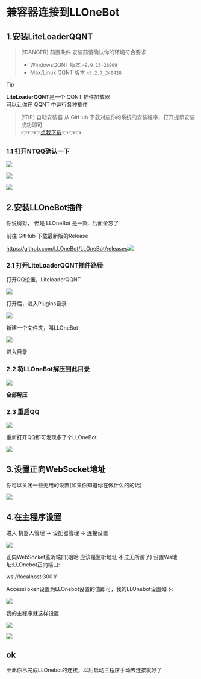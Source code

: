 # 兼容器连接到LLOneBot

[TOC]::

## 1.安装LiteLoaderQQNT

> [!DANGER] 前置条件
> 安装前请确认你的环境符合要求
> - WindowsQQNT 版本 `~9.9.15-26909`
> - Max/Linux QQNT 版本 `~3.2.7_240428`

> [!TIP]
> **LiteLoaderQQNT**是一个 QQNT 插件加载器    
> 可以让你在 QQNT 中运行各种插件

> [!TIP] 自动安装器
> 从 GitHub 下载对应你的系统的安装程序，打开提示安装成功即可       
> 👉👉👉[点我下载](https://github.com/Mzdyl/LiteLoaderQQNT_Install/releases/latest)👈👈👈

### 1.1 打开NTQQ确认一下

![](/attachments/教程__兼容器连接到LLOneBot_001.png)

![](/attachments/教程__兼容器连接到LLOneBot_002.png)

![](/attachments/教程__兼容器连接到LLOneBot_003.png)

## 2.安装LLOneBot插件

你说得对， 但是 LLOneBot 是一款.. 后面全忘了

前往 GitHub 下载最新版的Release

<https://github.com/LLOneBot/LLOneBot/releases>![](/attachments/教程__兼容器连接到LLOneBot_004.png)

### 2.1 打开LiteLoaderQQNT插件路径

打开QQ设置，LiteloaderQQNT

![](/attachments/教程__兼容器连接到LLOneBot_005.png)

打开后，进入Plugins目录

![](/attachments/教程__兼容器连接到LLOneBot_006.png)

新建一个文件夹，叫LLOneBot

![](/attachments/教程__兼容器连接到LLOneBot_007.png)

进入目录

### 2.2 将LLOneBot解压到此目录

![](/attachments/教程__兼容器连接到LLOneBot_008.png)

**全部解压**

### 2.3 重启QQ

![](/attachments/教程__兼容器连接到LLOneBot_009.png)

重新打开QQ即可发现多了个LLOneBot

![](/attachments/教程__兼容器连接到LLOneBot_010.png)

## 3.设置正向WebSocket地址

你可以关闭一些无用的设置(如果你知道你在做什么的的话)

![](/attachments/教程__兼容器连接到LLOneBot_011.png)

## 4.在主程序设置

进入 机器人管理 -> 设配器管理 -> 连接设置

![](/attachments/教程__兼容器连接到LLOneBot_012.png)

正向WebSocket监听端口(哈哈 应该是监听地址 不过无所谓了) 设置Ws地址:LLOnebot正向端口:

ws://localhost:3001/

AccessToken设置为LLOnebot设置的值即可，我的LLOnebot设置如下:

![](/attachments/教程__兼容器连接到LLOneBot_013.png)

我的主程序就这样设置

![](/attachments/教程__兼容器连接到LLOneBot_014.png)

![](/attachments/教程__兼容器连接到LLOneBot_015.png)

## ok

至此你已完成LLOnebot的连接，以后启动主程序手动去连接就好了

